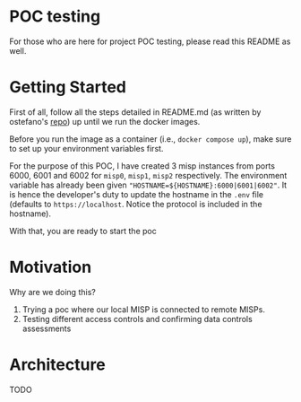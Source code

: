 # POC testing
For those who are here for project POC testing, please read this README as well.

# Getting Started
First of all, follow all the steps detailed in README.md (as written by ostefano's [repo](https://github.com/ostefano/docker-misp)) up
until we run the docker images.

Before you run the image as a container (i.e., `docker compose up`), make sure to set up your environment variables first.


For the purpose of this POC, I have created 3 misp instances from ports 6000, 6001 and 6002 for `misp0`, `misp1`, `misp2` respectively.
The environment variable has already been given `"HOSTNAME=${HOSTNAME}:6000|6001|6002"`. It is hence the developer's duty to update the hostname
in the `.env` file (defaults to `https://localhost`. Notice the protocol is included in the hostname).

With that, you are ready to start the poc

# Motivation
Why are we doing this?

1. Trying a poc where our local MISP is connected to remote MISPs.
2. Testing different access controls and confirming data controls assessments



# Architecture
TODO